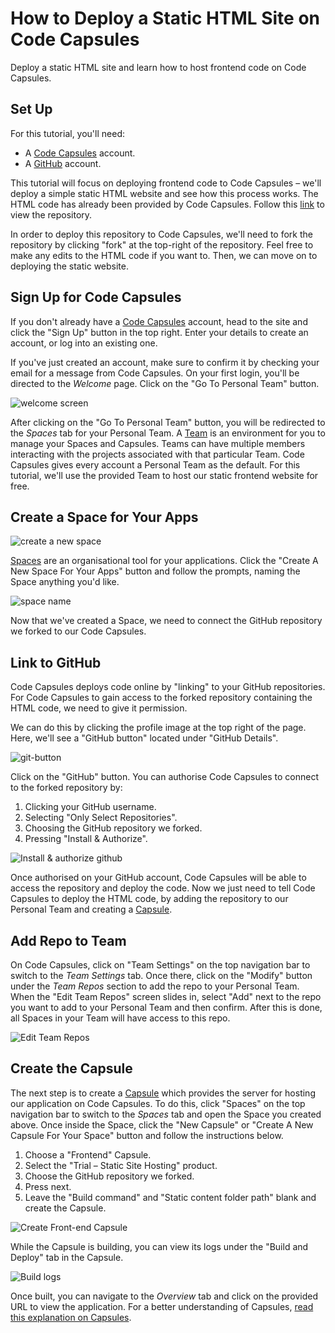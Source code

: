 
# How to Deploy a Static HTML Site on Code Capsules

Deploy a static HTML site and learn how to host frontend code on Code Capsules.

## Set Up

For this tutorial, you'll need:
- A [Code Capsules](https://codecapsules.io/) account. 
- A [GitHub](https://github.com/) account.  

This tutorial will focus on deploying frontend code to Code Capsules – we'll deploy a simple static HTML website and see how this process works. The HTML code has already been provided by Code Capsules. Follow this [link](https://github.com/codecapsules-io/demo-html) to view the repository.

In order to deploy this repository to Code Capsules, we'll need to fork the repository by clicking "fork" at the top-right of the repository. Feel free to make any edits to the HTML code if you want to. Then, we can move on to deploying the static website.

## Sign Up for Code Capsules

If you don't already have a [Code Capsules](https://codecapsules.io/) account, head to the site and click the "Sign Up" button in the top right. Enter your details to create an account, or log into an existing one. 

If you've just created an account, make sure to confirm it by checking your email for a message from Code Capsules. On your first login, you'll be directed to the _Welcome_ page. Click on the "Go To Personal Team" button. 

![welcome screen](images/welcome-screen.jpg)

After clicking on the "Go To Personal Team" button, you will be redirected to the _Spaces_ tab for your Personal Team. A [Team](https://codecapsules.io/docs/faq/what-is-a-team/) is an environment for you to manage your Spaces and Capsules. Teams can have multiple members interacting with the projects associated with that particular Team. Code Capsules gives every account a Personal Team as the default. For this tutorial, we'll use the provided Team to host our static frontend website for free.

## Create a Space for Your Apps

![create a new space](images/spaces.png)

[Spaces](https://codecapsules.io/docs/faq/what-is-a-space) are an organisational tool for your applications. Click the "Create A New Space For Your Apps" button and follow the prompts, naming the Space anything you'd like.

![space name](images/space-name.png)

Now that we've created a Space, we need to connect the GitHub repository we forked to our Code Capsules.

## Link to GitHub

Code Capsules deploys code online by "linking" to your GitHub repositories. For Code Capsules to gain access to the forked repository containing the HTML code, we need to give it permission.

We can do this by clicking the profile image at the top right of the page. Here, we'll see a "GitHub button" located under "GitHub Details".

![git-button](images/git-button.png)

Click on the "GitHub" button. You can authorise Code Capsules to connect to the forked repository by:

1. Clicking your GitHub username.
2. Selecting "Only Select Repositories".
3. Choosing the GitHub repository we forked.
4. Pressing "Install & Authorize".

![Install & authorize github](images/github-integration.png)

Once authorised on your GitHub account, Code Capsules will be able to access the repository and deploy the code. Now we just need to tell Code Capsules to deploy the HTML code, by adding the repository to our Personal Team and creating a [Capsule](https://codecapsules.io/docs/faq/what-is-a-capsule).

## Add Repo to Team

On Code Capsules, click on "Team Settings" on the top navigation bar to switch to the _Team Settings_ tab. Once there, click on the "Modify" button under the _Team Repos_ section to add the repo to your Personal Team. When the "Edit Team Repos" screen slides in, select "Add" next to the repo you want to add to your Personal Team and then confirm. After this is done, all Spaces in your Team will have access to this repo. 

![Edit Team Repos](images/team-repos.gif)

## Create the Capsule

The next step is to create a [Capsule](https://codecapsules.io/docs/faq/what-is-a-capsule/) which provides the server for hosting our application on Code Capsules. To do this, click "Spaces" on the top navigation bar to switch to the _Spaces_ tab and open the Space you created above. Once inside the Space, click the "New Capsule" or "Create A New Capsule For Your Space" button and follow the instructions below.

1. Choose a "Frontend" Capsule.
2. Select the "Trial – Static Site Hosting" product.
3. Choose the GitHub repository we forked.
4. Press next.
5. Leave the "Build command" and "Static content folder path" blank and create the Capsule.

![Create Front-end Capsule](images/creating-frontend-capsule.gif)

While the Capsule is building, you can view its logs under the "Build and Deploy" tab in the Capsule. 

![Build logs](images/frontend-capsule-build-logs.png)

Once built, you can navigate to the _Overview_ tab and click on the provided URL to view the application. For a better understanding of Capsules, [read this explanation on Capsules](https://codecapsules.io/docs/faq/what-is-a-capsule/).
